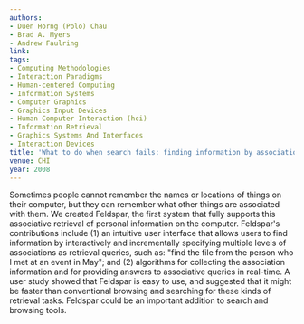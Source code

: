 ```yaml
---
authors:
- Duen Horng (Polo) Chau
- Brad A. Myers
- Andrew Faulring
link:
tags:
- Computing Methodologies
- Interaction Paradigms
- Human-centered Computing
- Information Systems
- Computer Graphics
- Graphics Input Devices
- Human Computer Interaction (hci)
- Information Retrieval
- Graphics Systems And Interfaces
- Interaction Devices
title: 'What to do when search fails: finding information by association.'
venue: CHI
year: 2008
---
```

Sometimes people cannot remember the names or locations of things on their computer, but they can remember what other things are associated with them. We created Feldspar, the first system that fully supports this associative retrieval of personal information on the computer. Feldspar's contributions include (1) an intuitive user interface that allows users to find information by interactively and incrementally specifying multiple levels of associations as retrieval queries, such as: "find the file from the person who I met at an event in May"; and (2) algorithms for collecting the association information and for providing answers to associative queries in real-time. A user study showed that Feldspar is easy to use, and suggested that it might be faster than conventional browsing and searching for these kinds of retrieval tasks. Feldspar could be an important addition to search and browsing tools.